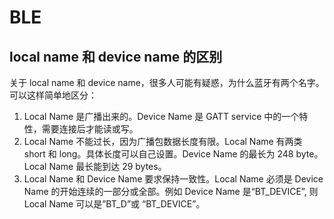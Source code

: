 # BLE

## local name 和 device name 的区别

关于 local name 和 device name，很多人可能有疑惑，为什么蓝牙有两个名字。可以这样简单地区分：

1. Local Name 是广播出来的。Device Name 是 GATT service 中的一个特性，需要连接后才能读或写。
2. Local Name 不能过长，因为广播包数据长度有限。Local Name 有两类 short 和 long。具体长度可以自己设置。Device Name 的最长为 248 byte。Local Name 最长能到达 29 bytes。
3. Local Name 和 Device Name 要求保持一致性。Local Name 必须是 Device Name 的开始连续的一部分或全部。例如 Device Name 是“BT_DEVICE”, 则 Local Name 可以是”BT_D”或 “BT_DEVICE”。